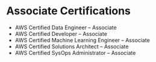 # Associate Certifications

- AWS Certified Data Engineer – Associate
- AWS Certified Developer – Associate
- AWS Certified Machine Learning Engineer – Associate
- AWS Certified Solutions Architect – Associate
- AWS Certified SysOps Administrator – Associate
